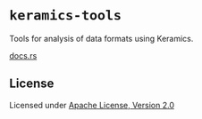 # `keramics-tools`

Tools for analysis of data formats using Keramics.

[docs.rs](https://docs.rs/keramics_tools)

## License

Licensed under [Apache License, Version 2.0](https://www.apache.org/licenses/LICENSE-2.0)
